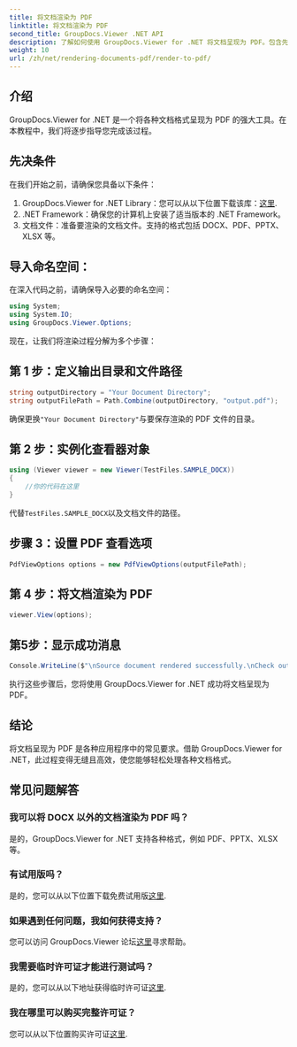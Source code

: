 ```yaml
---
title: 将文档渲染为 PDF
linktitle: 将文档渲染为 PDF
second_title: GroupDocs.Viewer .NET API
description: 了解如何使用 GroupDocs.Viewer for .NET 将文档呈现为 PDF。包含先决条件和常见问题解答的分步指南。
weight: 10
url: /zh/net/rendering-documents-pdf/render-to-pdf/
---
```

## 介绍
GroupDocs.Viewer for .NET 是一个将各种文档格式呈现为 PDF 的强大工具。在本教程中，我们将逐步指导您完成该过程。
## 先决条件

在我们开始之前，请确保您具备以下条件：
1.  GroupDocs.Viewer for .NET Library：您可以从以下位置下载该库：[这里](https://releases.groupdocs.com/viewer/net/).
2. .NET Framework：确保您的计算机上安装了适当版本的 .NET Framework。
3. 文档文件：准备要渲染的文档文件。支持的格式包括 DOCX、PDF、PPTX、XLSX 等。

## 导入命名空间：
在深入代码之前，请确保导入必要的命名空间：
```csharp
using System;
using System.IO;
using GroupDocs.Viewer.Options;
```

现在，让我们将渲染过程分解为多个步骤：
## 第 1 步：定义输出目录和文件路径
```csharp
string outputDirectory = "Your Document Directory";
string outputFilePath = Path.Combine(outputDirectory, "output.pdf");
```
确保更换`"Your Document Directory"`与要保存渲染的 PDF 文件的目录。
## 第 2 步：实例化查看器对象
```csharp
using (Viewer viewer = new Viewer(TestFiles.SAMPLE_DOCX))
{
    //你的代码在这里
}
```
代替`TestFiles.SAMPLE_DOCX`以及文档文件的路径。
## 步骤 3：设置 PDF 查看选项
```csharp
PdfViewOptions options = new PdfViewOptions(outputFilePath);
```
## 第 4 步：将文档渲染为 PDF
```csharp
viewer.View(options);
```
## 第5步：显示成功消息
```csharp
Console.WriteLine($"\nSource document rendered successfully.\nCheck output in {outputDirectory}.");
```
执行这些步骤后，您将使用 GroupDocs.Viewer for .NET 成功将文档呈现为 PDF。

## 结论
将文档呈现为 PDF 是各种应用程序中的常见要求。借助 GroupDocs.Viewer for .NET，此过程变得无缝且高效，使您能够轻松处理各种文档格式。
## 常见问题解答
### 我可以将 DOCX 以外的文档渲染为 PDF 吗？
是的，GroupDocs.Viewer for .NET 支持各种格式，例如 PDF、PPTX、XLSX 等。
### 有试用版吗？
是的，您可以从以下位置下载免费试用版[这里](https://releases.groupdocs.com/).
### 如果遇到任何问题，我如何获得支持？
您可以访问 GroupDocs.Viewer 论坛[这里](https://forum.groupdocs.com/c/viewer/9)寻求帮助。
### 我需要临时许可证才能进行测试吗？
是的，您可以从以下地址获得临时许可证[这里](https://purchase.groupdocs.com/temporary-license/).
### 我在哪里可以购买完整许可证？
您可以从以下位置购买许可证[这里](https://purchase.groupdocs.com/buy).